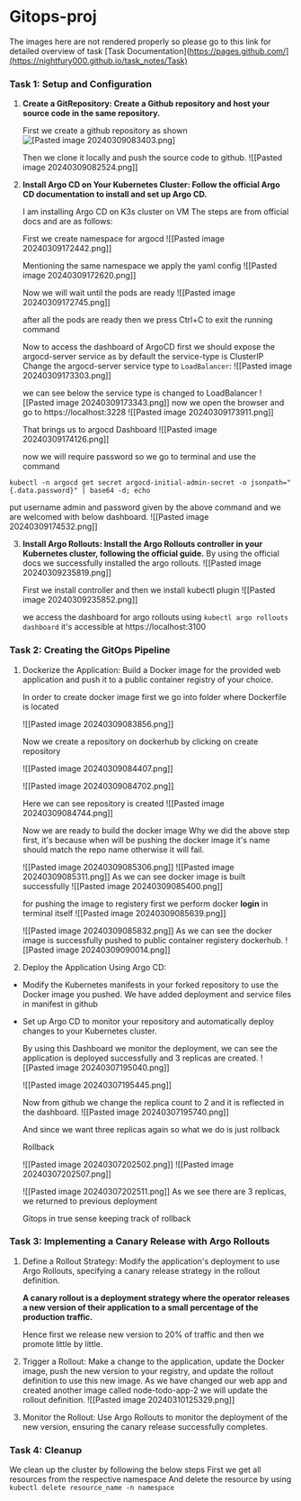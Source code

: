 # Gitops-proj
The images here are not rendered properly so please go to this link for detailed overview of task [Task Documentation](https://pages.github.com/](https://nightfury000.github.io/task_notes/Task)
### Task 1: Setup and Configuration

1. **Create a GitRepository: Create a Github repository and host your source code in the same repository.**

	First we create a github repository as shown
	![[Pasted image 20240309083403.png]](img)

	Then we clone it locally and push the source code to github.
	![[Pasted image 20240309082524.png]]



    
2. **Install Argo CD on Your Kubernetes Cluster: Follow the official Argo CD documentation to install and set up Argo CD.**

	I am installing Argo CD on K3s cluster on VM 
	The steps are from official docs and are as follows:

	First we create namespace for argocd
	![[Pasted image 20240309172442.png]]

	Mentioning the same namespace we apply the yaml config
	![[Pasted image 20240309172620.png]]

	Now we will wait until the pods are ready
	![[Pasted image 20240309172745.png]]

	after all the pods are ready then we press Ctrl+C to exit the running command

	Now to access the dashboard of ArgoCD first we should expose the argocd-server service as by default the service-type is ClusterIP
	Change the argocd-server service type to `LoadBalancer`:
	![[Pasted image 20240309173303.png]]

	we can see below the service type is changed to LoadBalancer
	![[Pasted image 20240309173343.png]]
	now we open the browser and go to https://localhost:3228
	![[Pasted image 20240309173911.png]]

	That brings us to argocd Dashboard
	![[Pasted image 20240309174126.png]]

	now we will require password so we go to terminal and use the command
```plain
kubectl -n argocd get secret argocd-initial-admin-secret -o jsonpath="{.data.password}" | base64 -d; echo
```

put username admin and password given by the above command and we are welcomed with below dashboard.
	![[Pasted image 20240309174532.png]]



3. **Install Argo Rollouts: Install the Argo Rollouts controller in your Kubernetes cluster, following the official guide.**
	By using the official docs we successfully installed the argo rollouts.
	![[Pasted image 20240309235819.png]]

	First we install controller and then we install kubectl plugin
	![[Pasted image 20240309235852.png]]

	we access the dashboard for argo rollouts using `kubectl argo rollouts dashboard`
	it's accessible at https://localhost:3100
    

### Task 2: Creating the GitOps Pipeline

1. Dockerize the Application: Build a Docker image for the provided web application and push it to a public container registry of your choice.

	In order to create docker image first we go into folder where Dockerfile is located

	![[Pasted image 20240309083856.png]]

	Now we create a repository on dockerhub by clicking on create repository

	![[Pasted image 20240309084407.png]]


	![[Pasted image 20240309084702.png]]


	Here we can see repository is created 
	![[Pasted image 20240309084744.png]]

	Now we are ready to build the docker image
	Why we did the above step first, it's because when will be pushing the docker image it's name should match the repo name otherwise it will fail.
	
	![[Pasted image 20240309085306.png]]
	![[Pasted image 20240309085311.png]]
	As we can see docker image is built successfully
	![[Pasted image 20240309085400.png]]

	for pushing the image to registery first we perform docker **login** in terminal itself
	![[Pasted image 20240309085639.png]]

	![[Pasted image 20240309085832.png]]
	As we can see the docker image is successfully pushed to public container registery dockerhub.
	![[Pasted image 20240309090014.png]]

    
2. Deploy the Application Using Argo CD:
    

- Modify the Kubernetes manifests in your forked repository to use the Docker image you pushed.
		We have added deployment and service files in manifest in github
    
- Set up Argo CD to monitor your repository and automatically deploy changes to your Kubernetes cluster.

	By using this Dashboard we monitor the deployment, we can see the application is deployed successfully and 3 replicas are created.
	![[Pasted image 20240307195040.png]]

	![[Pasted image 20240307195445.png]]

	Now from github we change the replica count to 2 and it is reflected in the dashboard.
	![[Pasted image 20240307195740.png]]

	And since we want three replicas again so what we do is just rollback

	Rollback


	![[Pasted image 20240307202502.png]]
	![[Pasted image 20240307202507.png]]



	![[Pasted image 20240307202511.png]]
	As we see there are 3 replicas, we returned to previous deployment

	Gitops in true sense keeping track of rollback



### Task 3: Implementing a Canary Release with Argo Rollouts

1. Define a Rollout Strategy: Modify the application's deployment to use Argo Rollouts, specifying a canary release strategy in the rollout definition.
	
	**A canary rollout is a deployment strategy where the operator releases a new version of their application to a small percentage of the production traffic.**
		
	Hence first we release new version to 20% of traffic and then we promote little by little. 
		

    
2. Trigger a Rollout: Make a change to the application, update the Docker image, push the new version to your registry, and update the rollout definition to use this new image.
		As we have changed our web app and created another image called node-todo-app-2 we will update the rollout definition.
		![[Pasted image 20240310125329.png]]
		
    
3. Monitor the Rollout: Use Argo Rollouts to monitor the deployment of the new version, ensuring the canary release successfully completes.
    
### Task 4: Cleanup

We clean up the cluster by following the below steps
First we get all resources from the respective namespace
And delete the resource by using `kubectl delete resource_name -n namespace`
